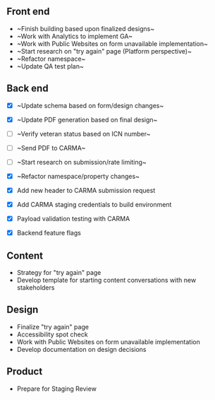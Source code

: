 ## Front end
- ~Finish building based upon finalized designs~
- ~Work with Analytics to implement GA~
- ~Work with Public Websites on form unavailable implementation~
- ~Start research on "try again" page (Platform perspective)~
- ~Refactor namespace~
- ~Update QA test plan~

## Back end
- [x] ~Update schema based on form/design changes~
- [x] ~Update PDF generation based on final design~
- [ ] ~Verify veteran status based on ICN number~
- [ ] ~Send PDF to CARMA~
- [ ] ~Start research on submission/rate limiting~
- [x] ~Refactor namespace/property changes~
- [x] Add new header to CARMA submission request
- [x] Add CARMA staging credentials to build environment
- [x] Payload validation testing with CARMA
- [x] Backend feature flags


## Content
- Strategy for "try again" page
- Develop template for starting content conversations with new stakeholders

## Design
- Finalize "try again" page
- Accessibility spot check
- Work with Public Websites on form unavailable implementation
- Develop documentation on design decisions

## Product
- Prepare for Staging Review
